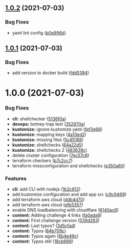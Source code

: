 ## [1.0.2](https://github.com/jhonsfran1165/gom-jabbar/compare/v1.0.1...v1.0.2) (2021-07-03)


### Bug Fixes

* yaml lint config ([b0e996d](https://github.com/jhonsfran1165/gom-jabbar/commit/b0e996db1638bdf4539e8aa1d88b90fdf9bb3f83))

## [1.0.1](https://github.com/jhonsfran1165/gom-jabbar/compare/v1.0.0...v1.0.1) (2021-07-03)


### Bug Fixes

* add version to docker build ([fdd5384](https://github.com/jhonsfran1165/gom-jabbar/commit/fdd53843c89bf1ba8238a519b82fdfa027a74124))

# 1.0.0 (2021-07-03)


### Bug Fixes

* **cli:** shellchecker ([5136f0a](https://github.com/jhonsfran1165/gom-jabbar/commit/5136f0a5a8eb5f7f7822b3021c2085e3eaf0f5ef))
* **devops:** botney-trap test ([352970a](https://github.com/jhonsfran1165/gom-jabbar/commit/352970a3e204d16f6f01bd34ad8d739425b1d0e4))
* **kustomize:** ignore kustomize yaml ([fef3e66](https://github.com/jhonsfran1165/gom-jabbar/commit/fef3e662a139add75261d3277140b2d6bba76df6))
* **kustomize:** mapping keys ([4a13ed2](https://github.com/jhonsfran1165/gom-jabbar/commit/4a13ed217615422d3ae2aa287f2d3badab857c4d))
* **kustomize:** missing files ([5c45188](https://github.com/jhonsfran1165/gom-jabbar/commit/5c45188fc868b5d558d89cd245442338ef339d03))
* **kustomize:** shellchecks ([64a22d5](https://github.com/jhonsfran1165/gom-jabbar/commit/64a22d58b9c8caee01b7390cfca2e522739adcad))
* **kustomize:** shellchecks 2 ([483639c](https://github.com/jhonsfran1165/gom-jabbar/commit/483639cf0a8f7f6b8bbd336ef147247f1616ffc7))
* delete cluster configuration ([7ec57c6](https://github.com/jhonsfran1165/gom-jabbar/commit/7ec57c68151b0909e3e4b038976acc02bdd6bd11))
* terraform checkers ([b7c2cc7](https://github.com/jhonsfran1165/gom-jabbar/commit/b7c2cc75681a53c613e6fe6a5350ffd664edb44b))
* terraform missconfiguration and shellchecks ([e350a60](https://github.com/jhonsfran1165/gom-jabbar/commit/e350a608dc0a4bd45c0ee94ff6bb648ba16d2ef4))


### Features

* **cli:** add CLI with nodejs ([1b2c812](https://github.com/jhonsfran1165/gom-jabbar/commit/1b2c8122ccca6d20f1a83369c87164fe2b4c34ef))
* add kustomize configuration and add app src ([c9c9469](https://github.com/jhonsfran1165/gom-jabbar/commit/c9c9469955cde92a3679d694fc1e654019e05772))
* add terraform aws cloud ([ddb4d70](https://github.com/jhonsfran1165/gom-jabbar/commit/ddb4d70bd9994d4bc46deeb6051eae8858a71dce))
* add terraform aws cloud ([efb5357](https://github.com/jhonsfran1165/gom-jabbar/commit/efb5357374ccb2ecda96cac786312e09d12c812d))
* enable DNS loadbalancing with cloudflare ([6140ac6](https://github.com/jhonsfran1165/gom-jabbar/commit/6140ac6943f2ad51ff6ede505d9d22cba9faf76a))
* **content:** Adding challenge 4 links ([fa0ada9](https://github.com/jhonsfran1165/gom-jabbar/commit/fa0ada9900c17271d5181671343c74e9e94eb604))
* **content:** First challenge version ([539d283](https://github.com/jhonsfran1165/gom-jabbar/commit/539d2832a987dd3fef21a9e9ef10524997052dc3))
* **content:** Last typos? ([3d5cfad](https://github.com/jhonsfran1165/gom-jabbar/commit/3d5cfad79e9c7d3cc4a09a26593894d9732e7ca4))
* **content:** Typos ([84b709c](https://github.com/jhonsfran1165/gom-jabbar/commit/84b709cbd71f96b4daabbb99644a5ddcd18f176d))
* **content:** Typos again ([6b4e49c](https://github.com/jhonsfran1165/gom-jabbar/commit/6b4e49c910d9dc90e40558a038c133747095be8b))
* **content:** Typos still ([18cb669](https://github.com/jhonsfran1165/gom-jabbar/commit/18cb66910226d50f0addcce854a5fd65c52668a5))
